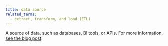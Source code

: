 ```yaml
---
title: data source
related_terms:
  - extract, transform, and load (ETL)
---
```

A source of data, such as databases, BI tools, or APIs. For more information, <a href="https://www.datadoghq.com/blog/engineering/crunchconf-talk-self-serve-analytics/#data-as-a-product-the-single-source-of-truth">see the blog post</a>.